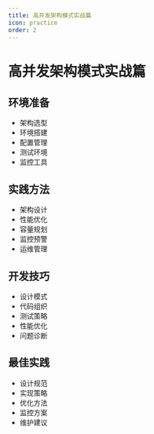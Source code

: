 ```yaml
---
title: 高并发架构模式实战篇
icon: practice
order: 2
---
```


# 高并发架构模式实战篇

## 环境准备
- 架构选型
- 环境搭建
- 配置管理
- 测试环境
- 监控工具

## 实践方法
- 架构设计
- 性能优化
- 容量规划
- 监控预警
- 运维管理

## 开发技巧
- 设计模式
- 代码组织
- 测试策略
- 性能优化
- 问题诊断

## 最佳实践
- 设计规范
- 实现策略
- 优化方法
- 监控方案
- 维护建议
